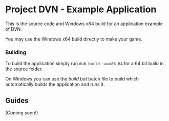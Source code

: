 # Project DVN - Example Application

This is the source code and Windows x64 build for an application example of DVN.

You may use the Windows x64 build directly to make your game.

### Building

To build the application simply run `dub build -a=x86_64` for a 64 bit build in the source folder.

On Windows you can use the *build.bat* batch file to build which automatically builds the application and runs it.

## Guides

(Coming soon!)